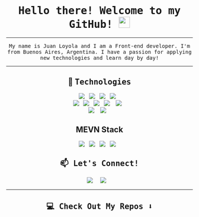 <h1 align="center">  
  <samp>
  Hello there! Welcome to my GitHub! 
  <img src="https://raw.githubusercontent.com/MartinHeinz/MartinHeinz/master/wave.gif" width="30px">
  </samp>
  </h1> 
<hr>
<p align="center">
  <samp>
   My name is Juan Loyola and I am a Front-end developer. I'm from Buenos Aires, Argentina. I have a passion for applying new technologies and learn day by day!
  </samp>
</p>


<hr>
<h2 align="center"> 🔭 <samp> Technologies </samp> </h2>
<p align="center">
  <img src="https://img.shields.io/badge/HTML-gray?style=for-the-badge&logo=html5&logoColor=orange" />&nbsp;&nbsp;
  <img src="https://img.shields.io/badge/CSS-gray?&style=for-the-badge&logo=css3&logoColor=white" />&nbsp;&nbsp;
  <img src="https://img.shields.io/badge/SASS-gray?&style=for-the-badge&logo=sass&logoColor=white" />&nbsp;&nbsp;
  <img src="https://img.shields.io/badge/Javascript-gray?style=for-the-badge&logo=javascript&logoColor=F7DF1E" />&nbsp;&nbsp;&nbsp;
  <br>
  <img src="https://img.shields.io/badge/Git-gray?&style=for-the-badge&logo=git&logoColor=F7DF1E" />&nbsp;&nbsp;
  <img src="https://img.shields.io/badge/Jira-gray?&style=for-the-badge&logo=jira&logoColor=61DAFB" />&nbsp;&nbsp;
  <img src="https://img.shields.io/badge/Postman-gray?&style=for-the-badge&logo=postman&logoColor=red" />&nbsp;&nbsp;
  <img src="https://img.shields.io/badge/React.js-gray?style=for-the-badge&logo=react&logoColor=61DAFB" />&nbsp;&nbsp;&nbsp;
  <img src="https://img.shields.io/badge/Docker-gray?style=for-the-badge&logo=docker&logoColor=61DAFB" />&nbsp;&nbsp;&nbsp;
  <br>
  <img src="https://img.shields.io/badge/Figma-gray?style=for-the-badge&logo=figma&logoColor=white" />&nbsp;&nbsp;&nbsp;
  <img src="https://img.shields.io/badge/Slack-gray?style=for-the-badge&logo=slack&logoColor=white" />&nbsp;&nbsp;&nbsp;
  <h2 align="center">MEVN Stack</h2>
  <div align="center" style="display:flex; flex-flow: row wrap; justify-content: center; align-items: center;">
  <img src="https://img.shields.io/badge/MongoDB-gray?style=for-the-badge&logo=mongodb&logoColor=8bc34a" />&nbsp;&nbsp;&nbsp;
  <img src="https://img.shields.io/badge/Express-gray?style=for-the-badge&logo=Express&logoColor=8bc34a" />&nbsp;&nbsp;&nbsp;
  <img src="https://img.shields.io/badge/Vue.js-gray?style=for-the-badge&logo=vue.js&logoColor=8bc34a" />&nbsp;&nbsp;&nbsp;
  <img src="https://img.shields.io/badge/Node.js-gray?style=for-the-badge&logo=node.js&logoColor=8BC34A" />&nbsp;&nbsp;&nbsp;
  </div>
</p>

<h2  align="center"><samp> 📫 Let's Connect! </samp></h2>
<p align="center">
  <a target="_blank"href="https://www.linkedin.com/in/loyolajuan/"><img src="https://img.shields.io/badge/linkedin-%230077B5.svg?&style=for-the-badge&logo=linkedin&logoColor=white" /></a>&nbsp;&nbsp;&nbsp;&nbsp;
  <a href="mailto:juan.loyola1@hotmail.com?subject=Hello%20Juan,%20From%20Github"><img src="https://img.shields.io/badge/email-%23D14836.svg?&style=for-the-badge&logo=Mail.Ru&logoColor=white" /></a>&nbsp;&nbsp;&nbsp;&nbsp;
</p>

<hr>

<h2  align="center"><samp>💻 Check Out My Repos ⬇️ </samp></h2>

